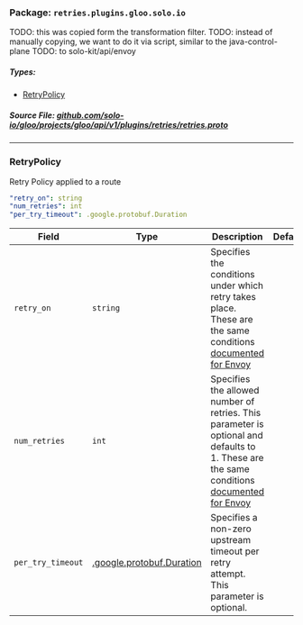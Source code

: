 <!-- Code generated by solo-kit. DO NOT EDIT. -->

### Package: `retries.plugins.gloo.solo.io`  
TODO: this was copied form the transformation filter.
TODO: instead of manually copying, we want to do it via script, similar to the java-control-plane
TODO: to solo-kit/api/envoy


 
##### Types:


- [RetryPolicy](#RetryPolicy)
  



##### Source File: [github.com/solo-io/gloo/projects/gloo/api/v1/plugins/retries/retries.proto](https://github.com/solo-io/gloo/blob/master/projects/gloo/api/v1/plugins/retries/retries.proto)





---
### <a name="RetryPolicy">RetryPolicy</a>

 
Retry Policy applied to a route

```yaml
"retry_on": string
"num_retries": int
"per_try_timeout": .google.protobuf.Duration

```

| Field | Type | Description | Default |
| ----- | ---- | ----------- |----------- | 
| `retry_on` | `string` | Specifies the conditions under which retry takes place. These are the same conditions [documented for Envoy](https://www.envoyproxy.io/docs/envoy/latest/configuration/http_filters/router_filter#config-http-filters-router-x-envoy-retry-on) |  |
| `num_retries` | `int` | Specifies the allowed number of retries. This parameter is optional and defaults to 1. These are the same conditions [documented for Envoy](https://www.envoyproxy.io/docs/envoy/latest/configuration/http_filters/router_filter#config-http-filters-router-x-envoy-retry-on) |  |
| `per_try_timeout` | [.google.protobuf.Duration](https://developers.google.com/protocol-buffers/docs/reference/csharp/class/google/protobuf/well-known-types/duration) | Specifies a non-zero upstream timeout per retry attempt. This parameter is optional. |  |





<!-- Start of HubSpot Embed Code -->
<script type="text/javascript" id="hs-script-loader" async defer src="//js.hs-scripts.com/5130874.js"></script>
<!-- End of HubSpot Embed Code -->

